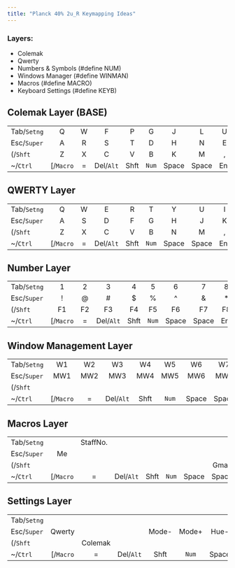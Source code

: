 ```yaml
---
title: "Planck 40% 2u_R Keymapping Ideas"
---
```


### Layers:

* Colemak
* Qwerty
* Numbers & Symbols (#define NUM)
* Windows Manager (#define WINMAN)
* Macros (#define MACRO)
* Keyboard Settings (#define KEYB)


## Colemak Layer (BASE)

|     |     |     |     |     |     |     |     |     |     |     |     |
| ---| :---:| :---:| :---:| :---:| :---:| :---:| :---:| :---:| :---:| :---:| ---:|
| Tab/`Setng` | Q | W | F  | P | G | J | L | U | Y | ; | BSpc |
| Esc/`Super` | A | R | S  | T | D | H | N | E | I | O | '/`TM` |
| (/`Shft` | Z  | X | C | V | B | K | M | , | . | / | )/`Shft` |
| ~/`Ctrl` | [/`Macro` | = | Del/`Alt` | Shft | `Num` | Space | Space | Ent | Alt | ]/`Num` | \\/`Ctrl` |

## QWERTY Layer

|     |     |     |     |     |     |     |     |     |     |     |     |
| ---| :---:| :---:| :---:| :---:| :---:| :---:| :---:| :---:| :---:| :---:| ---:|
| Tab/`Setng` | Q | W | E | R | T | Y | U | I | O | P | BSpc |
| Esc/`Super` | A | S | D  | F | G | H | J | K | L | ; | '/`TM` |
| (/`Shft` | Z  | X | C | V | B | N | M | , | . | / | )/`Shft` |
| ~/`Ctrl` | [/`Macro` | = | Del/`Alt` | Shft | `Num` | Space | Space | Ent | Alt | ]/`Num` | \\/`Ctrl` |

## Number Layer

|     |     |     |     |     |     |     |     |     |     |     |     |
| ---| :---:| :---:| :---:| :---:| :---:| :---:| :---:| :---:| :---:| :---:| ---:|
| Tab/`Setng` | 1 | 2 | 3 | 4 | 5 | 6 | 7 | 8 | 9 | 0 | - |
| Esc/`Super` | ! | @ | # | $ | % | ^ | & | * | \ | Home | End |
| (/`Shft` | F1  | F2 | F3 | F4 | F5 | F6 | F7 | F8 | F9 | F10 | )/`Shft` |
| ~/`Ctrl` | [/`Macro` | = | Del/`Alt` | Shft | `Num` | Space | Space | Ent | Alt | ]/`Num` | \\/`Ctrl` |

## Window Management Layer

|     |     |     |     |     |     |     |     |     |     |     |     |
| ---| :---:| :---:| :---:| :---:| :---:| :---:| :---:| :---:| :---:| :---:| ---:|
| Tab/`Setng` | W1 | W2 | W3 | W4 | W5 | W6 | W7 | W8 | W9 | W10 |  |
| Esc/`Super` | MW1 | MW2 | MW3  | MW4 | MW5 | MW6 | MW7 | MW8 | MW9 | W10 |  |
| (/`Shft` |  |  | | | | | | | | | )/`Shft` |
| ~/`Ctrl` | [/`Macro` | = | Del/`Alt` | Shft | `Num` | Space | Space | Ent | Alt | ]/`Num` | \\/`Ctrl` |

## Macros Layer

|     |     |     |     |     |     |     |     |     |     |     |     |
| ---| :---:| :---:| :---:| :---:| :---:| :---:| :---:| :---:| :---:| :---:| ---:|
| Tab/`Setng` | | StaffNo. | | | | | | | | |  |
| Esc/`Super` | Me | | | | | | | | | | |
| (/`Shft` |  |  | | | | | Gmail | | | | )/`Shft` |
| ~/`Ctrl` | [/`Macro` | = | Del/`Alt` | Shft | `Num` | Space | Space | Ent | Alt | ]/`Num` | \\/`Ctrl` |

## Settings Layer

|     |     |     |     |     |     |     |     |     |     |     |     |
| ---| :---:| :---:| :---:| :---:| :---:| :---:| :---:| :---:| :---:| :---:| ---:|
| Tab/`Setng` | | | | | | | | | | |  |
| Esc/`Super` | Qwerty | | | Mode- | Mode+ | Hue- | Hue+ | Sat- | Sat+ | | |
| (/`Shft` |  | Colemak | | | | | | | | | )/`Shft` |
| ~/`Ctrl` | [/`Macro` | = | Del/`Alt` | Shft | `Num` | Space | Space | Ent | Alt | ]/`Num` | \\/`Ctrl` |

